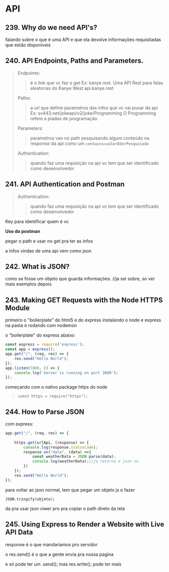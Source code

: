 # API

## 239. Why do we need API's?

falando sobre o que é uma API e que ela devolve informações requisitadas que estão disponíveis

## 240. API Endpoints, Paths and Parameters.

> Endpoints:
>
> > é o link que vc faz o get
> > Ex: kanye.rest. Uma API Rest para falas aleatorias do Kanye West
> > api.kanye.rest
>
> Paths:
>
> > a url que define parametros das infos que vc vai puxar da api
> > Ex: sv443.net/jokeapi/v2/joke/Programming
> > O Programming refere a piadas de programação.
>
> Parameters:
>
> > parametros vao no path pesquisando algum conteúdo na response da api
> > como um `contains=valorASerPesquisado`
>
> Authentication:
>
> > quando faz uma requisição na api vc tem que ser identificado como desenvolvedor
>
> 



## 241. API Authentication and Postman

> Authentication:
>
> >  quando faz uma requisição na api vc tem que ser identificado como desenvolvedor

Key para identificar quem é vc

**Uso do postman**

pegar o path e usar no get pra ter as infos

a infos vindas de uma api vem como json

## 242. What is JSON?

como se fosse um objeto que guarda informações.
//ja sei sobre, so ver mais exemplos depois

## 243. Making GET Requests with the Node HTTPS Module

primeiro o "boilerplate" do html5 e do express instalando o node e express na pasta e rodando com nodemon

o "boilerplate" do express abaixo

```javascript
const express = require('express');
const app = express();
app.get("/", (req, res) => {
    res.send("Hello World");
});
app.listen(3000, () => {
    console.log('Server is running on port 3000');
});
```

começando com o nativo package https do node

> `const https = require("https");` 

## 244. How to Parse JSON

com express:

```javascript
app.get("/", (req, res) => {
    
    https.get(urlApi, (response) => {
        console.log(response.statusCode);
        response.on("data", (data) =>{
            const weatherData = JSON.parse(data);
            console.log(weatherData);//ja retorna o json no 										terminal
        })
    });
    res.send("Hello World");
});
```

para voltar ao json normal, tem que pegar um objeto js e fazer 

`JSON.tringify(objeto);`

da pra usar json viwer pro pra copiar o path direto da tela

## 245. Using Express to Render a Website with Live API Data

response é o que mandariamos pro servidor

o res.send() é o que a gente envia pra nossa pagina

e só pode ter um .send();
mas res.write(); pode ter mais
